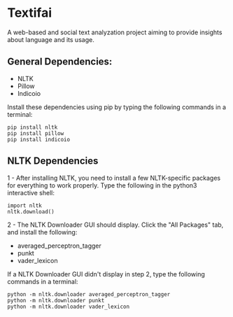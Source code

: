 # Textifai
A web-based and social text analyzation project aiming to provide insights about language and its usage.

## General Dependencies: 
- NLTK
- Pillow
- Indicoio 

Install these dependencies using pip by typing the following commands in a terminal: 
```
pip install nltk 
pip install pillow
pip install indicoio 
```

## NLTK Dependencies 
1 - After installing NLTK, you need to install a few NLTK-specific packages for everything to work properly. 
Type the following in the python3 interactive shell: 
```
import nltk 
nltk.download() 
```
2 - The NLTK Downloader GUI should display. Click the "All Packages" tab, and install the following:  
- averaged_perceptron_tagger
- punkt 
- vader_lexicon

If a NLTK Downloader GUI didn't display in step 2, type the following commands in a terminal: 
``` 
python -m nltk.downloader averaged_perceptron_tagger
python -m nltk.downloader punkt
python -m nltk.downloader vader_lexicon
```